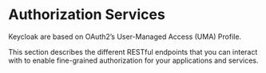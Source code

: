 # Authorization Services

Keycloak are based on OAuth2’s User-Managed Access (UMA) Profile.

This section describes the different RESTful endpoints that you can interact with to enable fine-grained authorization for your applications and services.
